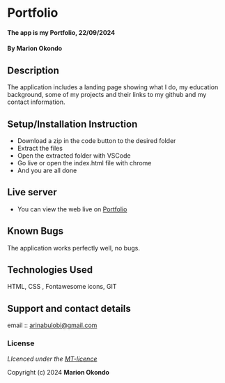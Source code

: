 # Portfolio
#### The app is my Portfolio, 22/09/2024
#### **By Marion Okondo**
## Description
The application includes a landing page showing what I do, my education background, some of my projects and their links to my github and my contact information.

## Setup/Installation Instruction
* Download a zip in the code button to the desired folder
* Extract the files
* Open the extracted folder with VSCode
* Go live or open the index.html file with chrome
* And you are all done

## Live server
* You can view the web live on [Portfolio](https://arilobi.github.io/portfolio-sdft11/)

## Known Bugs
The application works perfectly well, no bugs.

## Technologies Used
HTML, CSS , Fontawesome icons, GIT

## Support and contact details
email :: arinabulobi@gmail.com

### License
*LIcenced under the [MT-licence](https://github.com/arilobi/portfolio-sdft11/blob/master/LICENSE.md)*

Copyright (c) 2024 **Marion Okondo**
